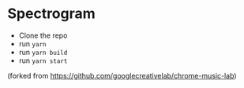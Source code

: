 # Spectrogram

- Clone the repo
- run `yarn`
- run `yarn build`
- run `yarn start`

(forked from <https://github.com/googlecreativelab/chrome-music-lab>)
